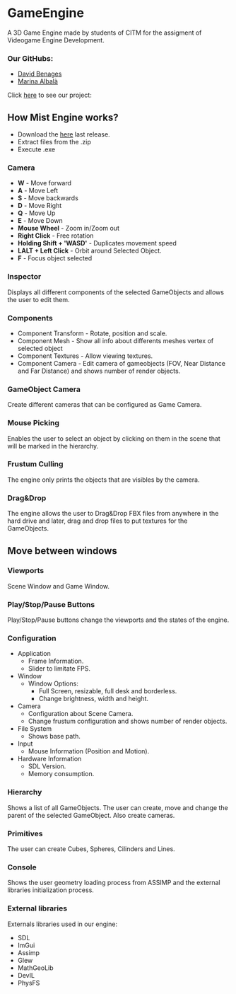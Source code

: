 # GameEngine
A 3D Game Engine made by students of CITM for the assigment of Videogame Engine Development. 


### Our GitHubs:
- [David Benages](https://github.com/Divangus)
- [Marina Albalà](https://github.com/Vizalt)

Click [here](https://github.com/Vizalt/MistEngine) to see our project:

## How Mist Engine works?
- Download the [here](https://github.com/Vizalt/MistEngine/releases) last release.
- Extract files from the .zip
- Execute .exe

### Camera
- **W** - Move forward
- **A** - Move Left
- **S** - Move backwards
- **D** - Move Right
- **Q** - Move Up
- **E** - Move Down
- **Mouse Wheel** - Zoom in/Zoom out
- **Right Click** - Free rotation
- **Holding Shift + 'WASD'** - Duplicates movement speed
- **LALT + Left Click** - Orbit around Selected Object.
- **F** - Focus object selected

### Inspector
Displays all different components of the selected GameObjects and allows the user to edit them.

### Components
- Component Transform - Rotate, position and scale.
- Component Mesh - Show all info about differents meshes vertex of selected object
- Component Textures - Allow viewing textures.
- Component Camera - Edit camera of gameobjects (FOV, Near Distance and Far Distance) and shows number of render objects.

### GameObject Camera
Create different cameras that can be configured as Game Camera.

### Mouse Picking
Enables the user to select an object by clicking on them in the scene that will be marked in the hierarchy.

### Frustum Culling
The engine only prints the objects that are visibles by the camera.

### Drag&Drop
The engine allows the user to Drag&Drop FBX files from anywhere in the hard drive and later, drag and drop files to put textures for the GameObjects.

## Move between windows
### Viewports
Scene Window and Game Window.

### Play/Stop/Pause Buttons
Play/Stop/Pause buttons change the viewports and the states of the engine.

### Configuration
- Application
  -  Frame Information.
  -  Slider to limitate FPS.
- Window
  - Window Options:
    - Full Screen, resizable, full desk and borderless.
    - Change brightness, width and height.
- Camera
  - Configuration about Scene Camera.
  - Change frustum configuration and shows number of render objects.
- File System
  - Shows base path.
- Input
  -  Mouse Information (Position and Motion).
- Hardware Information
  - SDL Version.
  - Memory consumption.
### Hierarchy
Shows a list of all GameObjects. The user can create, move and change the parent of the selected GameObject. Also create cameras.
### Primitives
The user can create Cubes, Spheres, Cilinders and Lines.
### Console
Shows the user geometry loading process from ASSIMP and the external libraries initialization process.

### External libraries
Externals libraries used in our engine:
- SDL
- ImGui
- Assimp
- Glew
- MathGeoLib
- DevIL
- PhysFS

